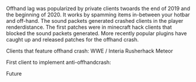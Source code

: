 Offhand lag was popularized by private clients twoards the end of 2019 and the beginning of 2020. It works by spamming items
in-between your hotbar and off-hand. The sound packets generated crashed clients in the player renderdistance. The first patches were in
minecraft hack clients that blocked the sound packets generated. More recently popular plugins have caught up and released patches for the
offhand crash. 

Clients that feature offhand crash:
WWE / Interia
Rusherhack
Meteor

First client to implement anti-offhandcrash:

Future
